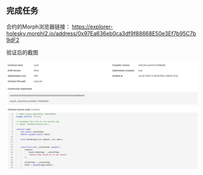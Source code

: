 ## 完成任务
合约的Morph浏览器链接： https://explorer-holesky.morphl2.io/address/0x97Ea636eb0ca3df9f88668E50e3Ef7b95C7b9dF2

验证后的截图

![img](./verified.jpg)

